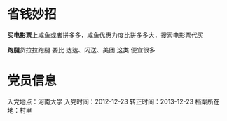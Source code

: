 # 省钱妙招

**买电影票**上咸鱼或者拼多多，咸鱼优惠力度比拼多多大，搜索电影票代买

**跑腿**货拉拉跑腿 要比 达达、闪送、美团 这类 便宜很多

# 党员信息

入党地点：河南大学
入党时间：2012-12-23
转正时间：2013-12-23
档案所在地：村里